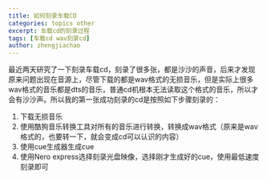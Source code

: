 ```yaml
---
title: 如何刻录车载CD
categories: topics other
excerpt: 车载cd的刻录过程
tags: [车载cd wav刻录cd]
author: zhengjiachao
---
```


最近两天研究了一下刻录车载cd，刻录了很多张，都是沙沙的声音，后来才发现原来问题出现在音源上，尽管下载的都是wav格式的无损音乐，但是实际上很多wav格式的音乐都是dts的音乐，普通cd机根本无法读取这个格式的音乐，所以才会有沙沙声。所以我的第一张成功刻录的cd是按照如下步骤刻录的：
1.	下载无损音乐
2.	使用酷狗音乐转换工具对所有的音乐进行转换，转换成wav格式（原来是wav格式的，也要转一下，就会变成cd可以认识的内容）
3.	使用cue生成器生成cue
4.	使用Nero express选择刻录光盘映像，选择刚才生成好的cue，使用最低速度刻录即可
